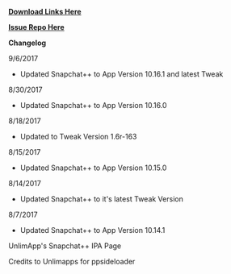**[Download Links Here](https://github.com/JMccormick264/SnapPP/releases)**

**[Issue Repo Here](https://github.com/eni9889/SC-PP-ISSUES)**

**Changelog**

9/6/2017

 - Updated Snapchat++ to App Version 10.16.1 and latest Tweak

8/30/2017

 - Updated Snapchat++ to App Version 10.16.0

8/18/2017

 - Updated to Tweak Version 1.6r-163

8/15/2017

 - Updated Snapchat++ to App Version 10.15.0


8/14/2017

 - Updated Snapchat++ to it's latest Tweak Version

8/7/2017

 - Updated Snapchat++ to App Version 10.14.1

 UnlimApp's Snapchat++ IPA Page

 Credits to Unlimapps for ppsideloader

